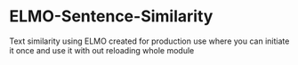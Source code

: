 # ELMO-Sentence-Similarity
Text similarity using ELMO created for production use where you can initiate it once and use it with out reloading whole module
